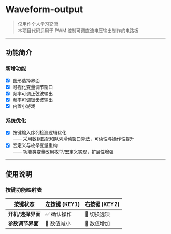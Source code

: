 # Waveform-output 

> 仅用作个人学习交流  
> 本项目代码适用于 PWM 控制可调直流电压输出制作的电路板

---

## 功能简介

### 新增功能

- [x]  图形选择界面
- [x]  可视化变量调节窗口
- [x]  频率可调正弦波输出
- [x]  频率可调锯齿波输出
- [x]  内置小游戏

### 系统优化

- [x]  按键输入序列检测逻辑优化  
  —— 采用数组匹配和队列滑动窗口算法，可读性与操作性提升
- [x]  宏定义与枚举变量重构  
  —— 功能类变量改用枚举/宏定义实现，扩展性增强

---

## 使用说明

### 按键功能映射表

| 按键状态       | 左按键 (KEY1)                | 右按键 (KEY2)                |
|----------------|------------------------------|------------------------------|
| **开机/选择界面** | ✅ 确认操作                  | 🔄 切换选项                  |
| **参数调节界面** | 🔽 数值减小                  | 🔼 数值增加                  |

